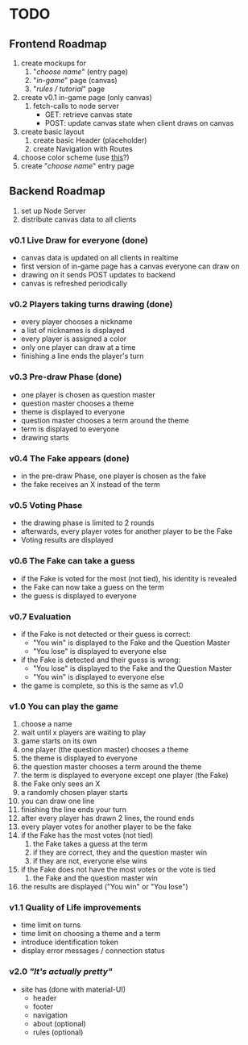 # TODO

## Frontend Roadmap

1. create mockups for
   1. "*choose name*" (entry page)
   2. "*in-game*" page (canvas)
   3. "*rules / tutorial*" page
2. create v0.1 in-game page (only canvas)
   1. fetch-calls to node server
      - GET: retrieve canvas state
      - POST: update canvas state when client draws on canvas
3. create basic layout
   1. create basic Header (placeholder)
   2. create Navigation with Routes
4. choose color scheme (use [this](https://coolors.co/)?)
5. create "*choose name*" entry page


## Backend Roadmap

1. set up Node Server
2. distribute canvas data to all clients

### v0.1 Live Draw for everyone **(done)**

- canvas data is updated on all clients in realtime
- first version of in-game page has a canvas everyone can draw on
- drawing on it sends POST updates to backend
- canvas is refreshed periodically

### v0.2 Players taking turns drawing **(done)**

- every player chooses a nickname
- a list of nicknames is displayed
- every player is assigned a color
- only one player can draw at a time
- finishing a line ends the player's turn

### v0.3 Pre-draw Phase **(done)**

- one player is chosen as question master
- question master chooses a theme
- theme is displayed to everyone
- question master chooses a term around the theme
- term is displayed to everyone
- drawing starts

### v0.4 The Fake appears **(done)**

- in the pre-draw Phase, one player is chosen as the fake
- the fake receives an X instead of the term

### v0.5 Voting Phase

- the drawing phase is limited to 2 rounds
- afterwards, every player votes for another player to be the Fake
- Voting results are displayed

### v0.6 The Fake can take a guess

- if the Fake is voted for the most (not tied), his identity is revealed
- the Fake can now take a guess on the term
- the guess is displayed to everyone

### v0.7 Evaluation

- if the Fake is not detected or their guess is correct:
  -  "You win" is displayed to the Fake and the Question Master
  -  "You lose" is displayed to everyone else
-  if the Fake is detected and their guess is wrong:
   -  "You lose" is displayed to the Fake and the Question Master
   -  "You win" is displayed to everyone else
- the game is complete, so this is the same as v1.0

### v1.0 You can play the game
1. choose a name
2. wait until x players are waiting to play
3. game starts on its own
4. one player (the question master) chooses a theme
5. the theme is displayed to everyone
6. the question master chooses a term around the theme
7. the term is displayed to everyone except one player (the Fake)
8. the Fake only sees an X
9. a randomly chosen player starts
10. you can draw one line
11. finishing the line ends your turn
12. after every player has drawn 2 lines, the round ends
13. every player votes for another player to be the fake
14. if the Fake has the most votes (not tied)
    1.  the Fake takes a guess at the term
    2.  if they are correct, they and the question master win
    3.  if they are not, everyone else wins
15. if the Fake does not have the most votes or the vote is tied
    1.  the Fake and the question master win
16. the results are displayed ("You win" or "You lose")

### v1.1 Quality of Life improvements

- time limit on turns
- time limit on choosing a theme and a term
- introduce identification token
- display error messages / connection status

### v2.0 *"It's actually pretty"*

- site has (done with material-UI)
  - header
  - footer
  - navigation
  - about (optional)
  - rules (optional)
